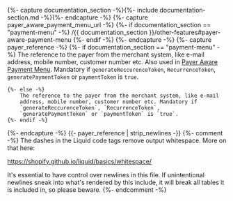 {%- capture documentation_section -%}{%- include documentation-section.md -%}{%- endcapture -%}
{%- capture payer_aware_payment_menu_url -%}
   {%- if documentation_section == "payment-menu" -%}
        /{{ documentation_section }}/other-features#payer-aware-payment-menu
    {%- endif -%}
{%- endcapture -%}
{%- capture payer_reference -%}
    {%- if documentation_section == "payment-menu" -%}
        The reference to the payer from the merchant system, like e-mail 
        address, mobile number, customer number etc. Also used in 
        [Payer Aware Payment Menu]({{payer_aware_payment_menu_url}}). 
         Mandatory if `generateReccurenceToken`, `RecurrenceToken`, 
         `generatePaymentToken` or `paymentToken` is `true`.

    {%- else -%}
        The reference to the payer from the merchant system, like e-mail 
        address, mobile number, customer number etc. Mandatory if 
        `generateReccurenceToken`, `RecurrenceToken`, 
        `generatePaymentToken` or `paymentToken` is `true`.
    {%- endif -%}
{%- endcapture -%}
{{- payer_reference | strip_newlines -}}
{%- comment -%}
The dashes in the Liquid code tags remove output whitespace. More on that here:

<https://shopify.github.io/liquid/basics/whitespace/>

It's essential to have control over newlines in this file. If unintentional
newlines sneak into what's rendered by this include, it will break all tables
it is included in, so please beware.
{%- endcomment -%}
